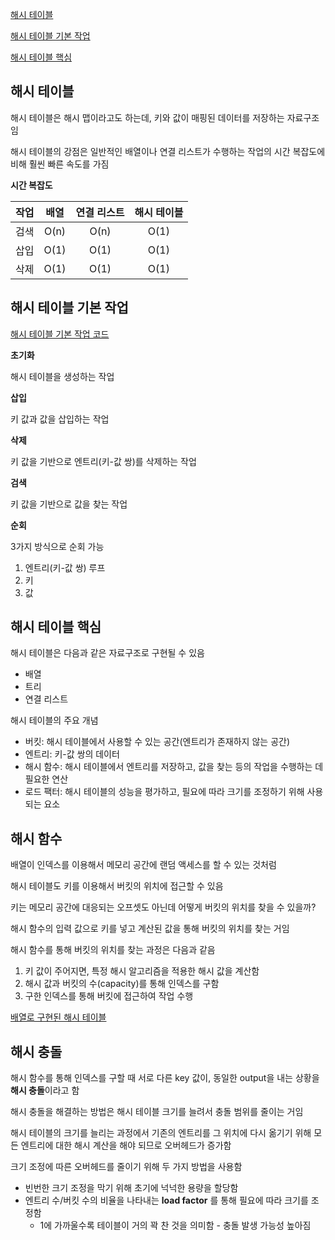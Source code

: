 [해시 테이블](#해시-테이블)

[해시 테이블 기본 작업](#해시-테이블-기본-작업)

[해시 테이블 핵심](#해시-테이블-핵심)

## 해시 테이블

해시 테이블은 해시 맵이라고도 하는데, 키와 값이 매핑된 데이터를 저장하는 자료구조임

해시 테이블의 강점은 일반적인 배열이나 연결 리스트가 수행하는 작업의 시간 복잡도에 비해 훨씬 빠른 속도를 가짐

**시간 복잡도**

|  작업  |  배열  | 연결 리스트 | 해시 테이블 |
|:----:|:----:|:------:|:------:|
|  검색  | O(n) |  O(n)  |  O(1)  |
|  삽입  | O(1) |  O(1)  |  O(1)  |
|  삭제  | O(1) |  O(1)  |  O(1)  |

## 해시 테이블 기본 작업

[해시 테이블 기본 작업 코드](../hash_map/python/simple_using_hash_map.py)

**초기화**

해시 테이블을 생성하는 작업

**삽입**

키 값과 값을 삽입하는 작업

**삭제**

키 값을 기반으로 엔트리(키-값 쌍)를 삭제하는 작업

**검색**

키 값을 기반으로 값을 찾는 작업

**순회**

3가지 방식으로 순회 가능

1. 엔트리(키-값 쌍) 루프
2. 키
3. 값

## 해시 테이블 핵심

해시 테이블은 다음과 같은 자료구조로 구현될 수 있음
- 배열
- 트리
- 연결 리스트

해시 테이블의 주요 개념
- 버킷: 해시 테이블에서 사용할 수 있는 공간(엔트리가 존재하지 않는 공간)
- 엔트리: 키-값 쌍의 데이터
- 해시 함수: 해시 테이블에서 엔트리를 저장하고, 값을 찾는 등의 작업을 수행하는 데 필요한 연산
- 로드 팩터: 해시 테이블의 성능을 평가하고, 필요에 따라 크기를 조정하기 위해 사용되는 요소

## 해시 함수

배열이 인덱스를 이용해서 메모리 공간에 랜덤 액세스를 할 수 있는 것처럼

해시 테이블도 키를 이용해서 버킷의 위치에 접근할 수 있음

키는 메모리 공간에 대응되는 오프셋도 아닌데 어떻게 버킷의 위치를 찾을 수 있을까?

해시 함수의 입력 값으로 키를 넣고 계산된 값을 통해 버킷의 위치를 찾는 거임

해시 함수를 통해 버킷의 위치를 찾는 과정은 다음과 같음
1. 키 값이 주어지면, 특정 해시 알고리즘을 적용한 해시 값을 계산함
2. 해시 값과 버킷의 수(capacity)를 통해 인덱스를 구함  
3. 구한 인덱스를 통해 버킷에 접근하여 작업 수행

[배열로 구현된 해시 테이블](../hash_map/python/array_hash_map.py)

## 해시 충돌

해시 함수를 통해 인덱스를 구할 때 서로 다른 key 값이, 동일한 output을 내는 상황을 **해시 충돌**이라고 함

해시 충돌을 해결하는 방법은 해시 테이블 크기를 늘려서 충돌 범위를 줄이는 거임

해시 테이블의 크기를 늘리는 과정에서 기존의 엔트리를 그 위치에 다시 옮기기 위해 모든 엔트리에 대한 해시 계산을 해야 되므로 오버헤드가 증가함

크기 조정에 따른 오버헤드를 줄이기 위해 두 가지 방법을 사용함
- 빈번한 크기 조정을 막기 위해 초기에 넉넉한 용량을 할당함
- 엔트리 수/버킷 수의 비율을 나타내는 **load factor** 를 통해 필요에 따라 크기를 조정함
  - 1에 가까울수록 테이블이 거의 꽉 찬 것을 의미함 - 충돌 발생 가능성 높아짐





